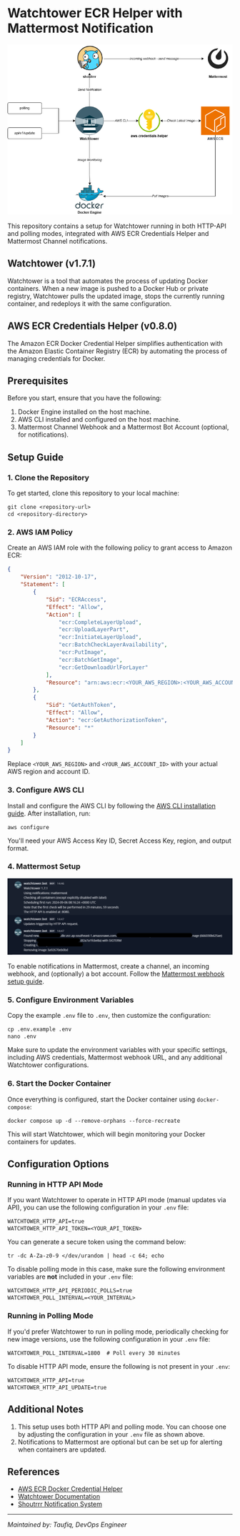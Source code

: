 # Watchtower ECR Helper with Mattermost Notification

![diagram](img/diagram.png)

This repository contains a setup for Watchtower running in both HTTP-API and polling modes, integrated with AWS ECR Credentials Helper and Mattermost Channel notifications.

## Watchtower (v1.7.1)

Watchtower is a tool that automates the process of updating Docker containers. When a new image is pushed to a Docker Hub or private registry, Watchtower pulls the updated image, stops the currently running container, and redeploys it with the same configuration.

## AWS ECR Credentials Helper (v0.8.0)

The Amazon ECR Docker Credential Helper simplifies authentication with the Amazon Elastic Container Registry (ECR) by automating the process of managing credentials for Docker.

## Prerequisites

Before you start, ensure that you have the following:

1. Docker Engine installed on the host machine.
2. AWS CLI installed and configured on the host machine.
3. Mattermost Channel Webhook and a Mattermost Bot Account (optional, for notifications).

## Setup Guide

### 1. Clone the Repository

To get started, clone this repository to your local machine:

```
git clone <repository-url>
cd <repository-directory>
```

### 2. AWS IAM Policy

Create an AWS IAM role with the following policy to grant access to Amazon ECR:

```json
{
    "Version": "2012-10-17",
    "Statement": [
        {
            "Sid": "ECRAccess",
            "Effect": "Allow",
            "Action": [
                "ecr:CompleteLayerUpload",
                "ecr:UploadLayerPart",
                "ecr:InitiateLayerUpload",
                "ecr:BatchCheckLayerAvailability",
                "ecr:PutImage",
                "ecr:BatchGetImage",
                "ecr:GetDownloadUrlForLayer"
            ],
            "Resource": "arn:aws:ecr:<YOUR_AWS_REGION>:<YOUR_AWS_ACCOUNT_ID>:repository/*"
        },
        {
            "Sid": "GetAuthToken",
            "Effect": "Allow",
            "Action": "ecr:GetAuthorizationToken",
            "Resource": "*"
        }
    ]
}
```

Replace `<YOUR_AWS_REGION>` and `<YOUR_AWS_ACCOUNT_ID>` with your actual AWS region and account ID.

### 3. Configure AWS CLI

Install and configure the AWS CLI by following the [AWS CLI installation guide](https://docs.aws.amazon.com/cli/latest/userguide/getting-started-install.html). After installation, run:

```
aws configure
```

You'll need your AWS Access Key ID, Secret Access Key, region, and output format.

### 4. Mattermost Setup
![Mattermost Notification](img/mattermost-notification.png)

To enable notifications in Mattermost, create a channel, an incoming webhook, and (optionally) a bot account. Follow the [Mattermost webhook setup guide](https://docs.mattermost.com/developer/webhooks-incoming.html).

### 5. Configure Environment Variables

Copy the example `.env` file to `.env`, then customize the configuration:

```
cp .env.example .env
nano .env
```

Make sure to update the environment variables with your specific settings, including AWS credentials, Mattermost webhook URL, and any additional Watchtower configurations.

### 6. Start the Docker Container

Once everything is configured, start the Docker container using `docker-compose`:

```
docker compose up -d --remove-orphans --force-recreate
```

This will start Watchtower, which will begin monitoring your Docker containers for updates.

## Configuration Options

### Running in HTTP API Mode

If you want Watchtower to operate in HTTP API mode (manual updates via API), you can use the following configuration in your `.env` file:

```env
WATCHTOWER_HTTP_API=true
WATCHTOWER_HTTP_API_TOKEN=<YOUR_API_TOKEN>
```

You can generate a secure token using the command below:

```
tr -dc A-Za-z0-9 </dev/urandom | head -c 64; echo
```

To disable polling mode in this case, make sure the following environment variables are **not** included in your `.env` file:

```env
WATCHTOWER_HTTP_API_PERIODIC_POLLS=true
WATCHTOWER_POLL_INTERVAL=<YOUR_INTERVAL>
```

### Running in Polling Mode

If you'd prefer Watchtower to run in polling mode, periodically checking for new image versions, use the following configuration in your `.env` file:

```env
WATCHTOWER_POLL_INTERVAL=1800  # Poll every 30 minutes
```

To disable HTTP API mode, ensure the following is not present in your `.env`:

```env
WATCHTOWER_HTTP_API=true
WATCHTOWER_HTTP_API_UPDATE=true
```

## Additional Notes

1. This setup uses both HTTP API and polling mode. You can choose one by adjusting the configuration in your `.env` file as shown above.
2. Notifications to Mattermost are optional but can be set up for alerting when containers are updated.

## References

- [AWS ECR Docker Credential Helper](https://github.com/awslabs/amazon-ecr-credential-helper)
- [Watchtower Documentation](https://containrrr.dev/watchtower/)
- [Shoutrrr Notification System](https://containrrr.dev/shoutrrr/)

---

*Maintained by: Taufiq, DevOps Engineer*